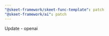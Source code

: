 ```yaml
---
"@skeet-framework/skeet-func-template": patch
"@skeet-framework/ai": patch
---
```


Update - openai

